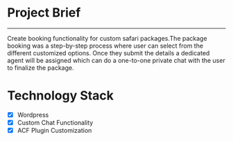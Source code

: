 # Project Brief

-----
Create booking functionality for custom safari packages.The package booking was a step-by-step process where user can select from the different customized options. Once they submit the details a dedicated agent will be assigned which can do a one-to-one private chat with the user to finalize the package.

# Technology Stack

- [x] Wordpress
- [x] Custom Chat Functionality
- [x] ACF Plugin Customization
